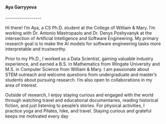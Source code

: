 

<h4>Aya Garryyeva</h4>
------------------

Hi there! I’m Aya, a CS Ph.D. student at the College of William & Mary. I’m working with Dr. Antonio Mastropaolo and Dr. Denys Poshyvanyk at the intersection of Artificial Intelligence and Software Engineering. My primary research goal is to make the AI models for software engineering tasks more interpretable and trustworthy. 

Prior to my Ph.D., I worked as a Data Scientist, gaining valuable industry experience, and earned a B.S. in Mathematics from Wingate University and M.S. in Computer Science from William & Mary. I am passionate about STEM outreach and welcome questions from undergraduate and master’s students about pursuing research. I’m also open to collaborations in my area of interest.

Outside of research, I enjoy staying curious and engaged with the world through watching travel and educational documentaries, reading historical fiction, and just listening to people’s stories. For physical activities, I practice yoga and Pilates, hike, and travel. Staying curious and grateful keeps me motivated every day

<div style="display: grid; grid-template-columns: repeat(4, 1fr); gap: 15px; padding: 5px;">
    <a href="https://www.google.com"><i class="fa-solid fa-globe fa-2x"></i></a>
    <a href="https://www.linkedin.com/in/leyligarryyeva/"><i class="fa-brands fa-linkedin fa-2x"></i></a>
    <a href="https://x.com/"><i class="fa-brands fa-x-twitter fa-2x"></i></a>
    <a href="https://scholar.google.com/"><i class="fa-brands fa-google-scholar fa-2x"></i></a>
</div>


